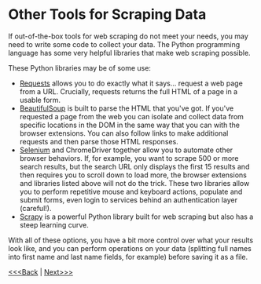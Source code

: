 # Other Tools for Scraping Data

If out-of-the-box tools for web scraping do not meet your needs, you may need to write some code to collect your data. The Python programming language has some very helpful libraries that make web scraping possible.

These Python libraries may be of some use: 
- [Requests](https://docs.python-requests.org/en/master/index.html) allows you to do exactly what it says... request a web page from a URL. Crucially, requests returns the full HTML of a page in a usable form.
- [BeautifulSoup](https://pypi.org/project/beautifulsoup4/) is built to parse the HTML that you've got. If you've requested a page from the web you can isolate and collect data from specific locations in the DOM in the same way that you can with the browser extensions. You can also follow links to make additional requests and then parse those HTML responses.
- [Selenium](https://selenium-python.readthedocs.io/) and ChromeDriver together allow you to automate other browser behaviors. If, for example, you want to scrape 500 or more search results, but the search URL only displays the first 15 results and then requires you to scroll down to load more, the browser extensions and libraries listed above will not do the trick. These two libraries allow you to perform repetitive mouse and keyboard actions, populate and submit forms, even login to services behind an authentication layer (careful!).
- [Scrapy](https://docs.scrapy.org/en/latest/index.html) is a powerful Python library built for web scraping but also has a steep learning curve. 

With all of these options, you have a bit more control over what your results look like, and you can perform operations on your data (splitting full names into first name and last name fields, for example) before saving it as a file.

[<<<Back](04-scraper.md) | [Next>>>](06-exercise.md)
